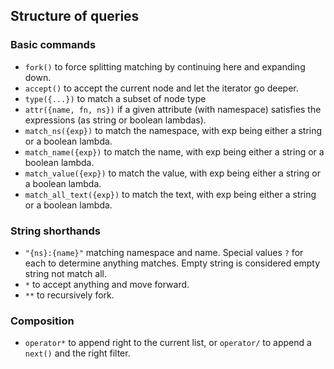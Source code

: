 ## Structure of queries

### Basic commands

- `fork()` to force splitting matching by continuing here and expanding down.
- `accept()` to accept the current node and let the iterator go deeper.
- `type({...})` to match a subset of node type
- `attr({name, fn, ns})` if a given attribute (with namespace) satisfies the expressions (as string or boolean lambdas). 
- `match_ns({exp})` to match the namespace, with exp being either a string or a boolean lambda.
- `match_name({exp})` to match the name, with exp being either a string or a boolean lambda.
- `match_value({exp})` to match the value, with exp being either a string or a boolean lambda.
- `match_all_text({exp})` to match the text, with exp being either a string or a boolean lambda.

### String shorthands

- `"{ns}:{name}"` matching namespace and name. Special values `?` for each to determine anything matches. Empty string is considered empty string not match all.
- `*` to accept anything and move forward.
- `**` to recursively fork.

### Composition

- `operator*` to append right to the current list, or `operator/` to append a `next()` and the right filter.
